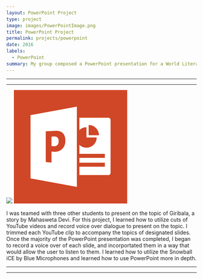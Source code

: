 ```yaml
---
layout: PowerPoint Project
type: project
image: images/PowerPointImage.png
title: PowerPoint Project
permalink: projects/powerpoint
date: 2016
labels:
  - PowerPoint
summary: My group composed a PowerPoint presentation for a World Literature class on Giribala.
---
```

<hr>
<hr>
<img class="ui image" src="{{ site.baseurl }}/images/PowerPointImage.png">
<img class="ui image" src="../images/PowerPointImage.png">

I was teamed with three other students to present on the topic of Giribala, a story by Mahasweta Devi. For this project, I learned how to utilize cuts of YouTube videos and record voice over dialogue to present on the topic. I trimmed each YouTube clip to accompany the topics of designated slides. Once the majority of the PowerPoint presentation was completed, I began to record a voice over of each slide, and incorportated them in a way that would allow the user to listen to them. I learned how to utilize the Snowball iCE by Blue Microphones and learned how to use PowerPoint more in depth. 


<hr>
<hr>

